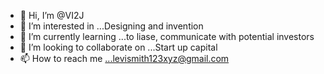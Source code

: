 - 👋 Hi, I’m @VI2J
- 👀 I’m interested in ...Designing and invention
- 🌱 I’m currently learning ...to liase, communicate with potential investors 
- 💞️ I’m looking to collaborate on ...Start up capital 
- 📫 How to reach me ...levismith123xyz@gmail.com 

<!---
VI2J/VI2J is a ✨ special ✨ repository because its `README.md` (this file) appears on your GitHub profile.
You can click the Preview link to take a look at your changes.
--->
